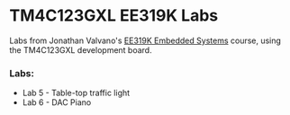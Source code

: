 # TM4C123GXL EE319K Labs

Labs from Jonathan Valvano's [EE319K Embedded Systems](http://users.ece.utexas.edu/~valvano/Volume1/) course, using the TM4C123GXL development board.

### Labs:
- Lab 5 - Table-top traffic light
- Lab 6 - DAC Piano
